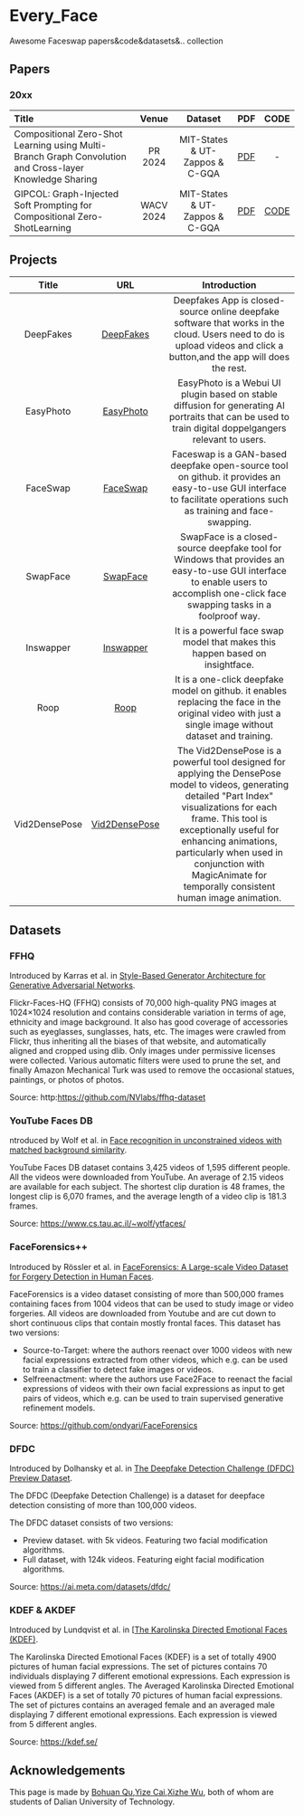 # Every_Face
Awesome Faceswap papers&amp;code&amp;datasets&amp;.. collection

##  Papers

### 20xx
| Title                                                                                      |   Venue   |              Dataset              |                                                                              PDF                                                                               |                      CODE                      |
|:------------------------------------------------------------------------------------------ |:---------:|:---------------------------------:|:--------------------------------------------------------------------------------------------------------------------------------------------------------------:|:----------------------------------------------:|
| Compositional Zero-Shot Learning using Multi-Branch Graph Convolution and Cross-layer Knowledge Sharing | PR 2024 | MIT-States & UT-Zappos & C-GQA | [PDF](https://www.sciencedirect.com/science/article/pii/S0031320323006143) | - |
| GIPCOL: Graph-Injected Soft Prompting for Compositional Zero-ShotLearning | WACV 2024 | MIT-States & UT-Zappos & C-GQA | [PDF](https://arxiv.org/pdf/2311.05729.pdf) | [CODE](https://github.com/HLR/GIPCOL) |

##  Projects

| Title | URL|              Introduction              | 
|:---------: |:---------:|:---------------------------------:|
| <center>DeepFakes</center>|[DeepFakes](https://deepfakesweb.com) | Deepfakes App is closed-source online deepfake software that works in the cloud. Users need to do is upload videos and click a button,and the app will does the rest.|
| <center>EasyPhoto</center> | [EasyPhoto](https://github.com/aigc-apps/sd-webui-EasyPhoto) | EasyPhoto is a Webui UI plugin based on stable diffusion for generating AI portraits that can be used to train digital doppelgangers relevant to users.   |
| <center>FaceSwap</center> | [FaceSwap](https://github.com/deepfakes/faceswap/tree/master) | Faceswap is a GAN-based deepfake open-source tool on github. it provides an easy-to-use GUI interface to facilitate operations such as training and face-swapping. |
|<center> SwapFace</center> |[SwapFace](https://swapface.org/#/tutorial) | SwapFace is a closed-source deepfake tool for Windows that provides an easy-to-use GUI interface to enable users to accomplish one-click face swapping tasks in a foolproof way. |
| <center>Inswapper</center> | [Inswapper](https://github.com/haofanwang/inswapper) | It is a powerful face swap model that makes this happen based on insightface.  |
| <center>Roop</center> | [Roop](https://github.com/s0md3v/roop) | It is a one-click deepfake model on github. it enables replacing the face in the original video with just a single image without dataset and training. |
| <center>Vid2DensePose</center> | [Vid2DensePose](https://github.com/Flode-Labs/vid2densepose) | The Vid2DensePose is a powerful tool designed for applying the DensePose model to videos, generating detailed "Part Index" visualizations for each frame. This tool is exceptionally useful for enhancing animations, particularly when used in conjunction with MagicAnimate for temporally consistent human image animation. |

##  Datasets
### FFHQ
Introduced by Karras et al. in  [Style-Based Generator Architecture for Generative Adversarial Networks](https://arxiv.org/abs/1812.04948v3).

Flickr-Faces-HQ (FFHQ) consists of 70,000 high-quality PNG images at 1024×1024 resolution and contains considerable variation in terms of age, ethnicity and image background. It also has good coverage of accessories such as eyeglasses, sunglasses, hats, etc. The images were crawled from Flickr, thus inheriting all the biases of that website, and automatically aligned and cropped using dlib. Only images under permissive licenses were collected. Various automatic filters were used to prune the set, and finally Amazon Mechanical Turk was used to remove the occasional statues, paintings, or photos of photos.

Source: http:https://github.com/NVlabs/ffhq-dataset
### YouTube Faces DB
ntroduced by Wolf et al. in [Face recognition in unconstrained videos with matched background similarity](https://ieeexplore.ieee.org/document/5995566).

YouTube Faces DB dataset contains 3,425 videos of 1,595 different people. All the videos were downloaded from YouTube. An average of 2.15 videos are available for each subject. The shortest clip duration is 48 frames, the longest clip is 6,070 frames, and the average length of a video clip is 181.3 frames.

Source: https://www.cs.tau.ac.il/~wolf/ytfaces/
### FaceForensics++
Introduced by Rössler et al. in [FaceForensics: A Large-scale Video Dataset for Forgery Detection in Human Faces](https://arxiv.org/abs/1803.09179).

FaceForensics is a video dataset consisting of more than 500,000 frames containing faces from 1004 videos that can be used to study image or video forgeries. All videos are downloaded from Youtube and are cut down to short continuous clips that contain mostly frontal faces. This dataset has two versions:
* Source-to-Target: where the authors reenact over 1000 videos with new facial expressions extracted from other videos, which e.g. can be used to train a classifier to detect fake images or videos.
* Selfreenactment: where the authors use Face2Face to reenact the facial expressions of videos with their own facial expressions as input to get pairs of videos, which e.g. can be used to train supervised generative refinement models.

Source: https://github.com/ondyari/FaceForensics
### DFDC
Introduced by Dolhansky et al. in [The Deepfake Detection Challenge (DFDC) Preview Dataset](https://arxiv.org/abs/1910.08854).

The DFDC (Deepfake Detection Challenge) is a dataset for deepface detection consisting of more than 100,000 videos.

The DFDC dataset consists of two versions:
* Preview dataset. with 5k videos. Featuring two facial modification algorithms.
* Full dataset, with 124k videos. Featuring eight facial modification algorithms.

Source: https://ai.meta.com/datasets/dfdc/
### KDEF & AKDEF
Introduced by Lundqvist et al. in [[The Karolinska Directed Emotional Faces (KDEF)](https://ki.se/en/cns/resources](https://ki.se/en/cns/resources#heading-2)).

The Karolinska Directed Emotional Faces (KDEF) is a set of totally 4900 pictures of human facial expressions. The set of pictures contains 70 individuals displaying 7 different emotional expressions. Each expression is viewed from 5 different angles.
The Averaged Karolinska Directed Emotional Faces (AKDEF) is a set of totally 70 pictures of human facial expressions. The set of pictures contains an averaged female and an averaged male displaying 7 different emotional expressions. Each expression is viewed from 5 different angles.

Source: https://kdef.se/
##  Acknowledgements
This page is made by [Bohuan Qu](https://github.com/Gdnaiteab),[Yize Cai](https://github.com/OskarJoa),[Xizhe Wu](https://github.com/SeverusNg), both of whom are students of Dalian University of Technology.
